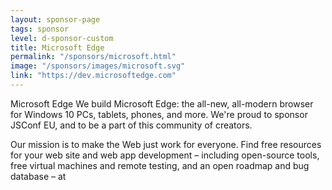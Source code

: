 ```yaml
---
layout: sponsor-page
tags: sponsor
level: d-sponsor-custom
title: Microsoft Edge
permalink: "/sponsors/microsoft.html"
image: "/sponsors/images/microsoft.svg"
link: "https://dev.microsoftedge.com"
---
```


Microsoft Edge
We build Microsoft Edge: the all-new, all-modern browser for Windows 10 PCs, tablets, phones, and more. We're proud to sponsor JSConf EU, and to be a part of this community of creators.
 
Our mission is to make the Web just work for everyone. Find free resources for your web site and web app development – including open-source tools, free virtual machines and remote testing, and an open roadmap and bug database – at 
